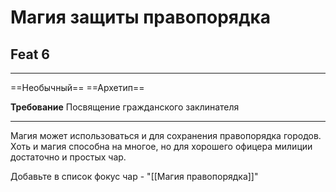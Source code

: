 # Магия защиты правопорядка
## Feat 6

---

==Необычный== ==Архетип==

**Требование** Посвящение гражданского заклинателя

---

Магия может использоваться и для сохранения правопорядка городов. Хоть и магия способна на многое, но для хорошего офицера милиции достаточно и простых чар.

Добавьте в список фокус чар - "[[Магия правопорядка]]" 